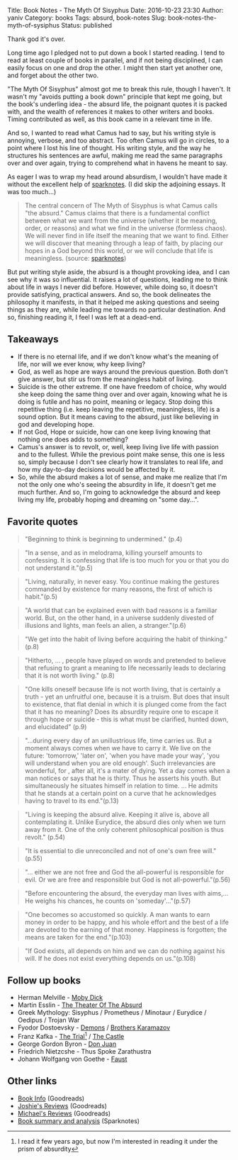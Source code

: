 Title: Book Notes - The Myth Of Sisyphus
Date: 2016-10-23 23:30
Author: yaniv
Category: books
Tags: absurd, book-notes
Slug: book-notes-the-myth-of-sysiphus
Status: published

Thank god it's over.

Long time ago I pledged not to put down a book I started reading. I tend
to read at least couple of books in parallel, and if not being
disciplined, I can easily focus on one and drop the other. I might then
start yet another one, and forget about the other two.

"The Myth Of Sisyphus" almost got me to break this rule, though I
haven't. It wasn't my "avoids putting a book down" principle that kept
me going, but the book's underling idea - the absurd life, the poignant
quotes it is packed with, and the wealth of references it makes to other
writers and books. Timing contributed as well, as this book came in a
relevant time in life.

And so, I wanted to read what Camus had to say, but his writing style is
annoying, verbose, and too abstract. Too often Camus will go in circles,
to a point where I lost his line of thought. His writing style, and the
way he structures his sentences are awful, making me read the same
paragraphs over and over again, trying to comprehend what in havens he
meant to say.

As eager I was to wrap my head around absurdism, I wouldn't have made it
without the excellent help of
[sparknotes](http://www.sparknotes.com/philosophy/sisyphus/context.html).
(I did skip the adjoining essays. It was too much...)

> The central concern of The Myth of Sisyphus is what Camus calls "the
> absurd." Camus claims that there is a fundamental conflict between
> what we want from the universe (whether it be meaning, order, or
> reasons) and what we find in the universe (formless chaos). We will
> never find in life itself the meaning that we want to find. Either we
> will discover that meaning through a leap of faith, by placing our
> hopes in a God beyond this world, or we will conclude that life is
> meaningless. (source:
> [sparknotes](http://www.sparknotes.com/philosophy/sisyphus/context.html))

But put writing style aside, the absurd is a thought provoking idea, and
I can see why it was so influential. It raises a lot of questions,
leading me to think about life in ways I never did before. However,
while doing so, it doesn't provide satisfying, practical answers. And
so, the book delineates the philosophy it manifests, in that it helped
me asking questions and seeing things as they are, while leading me
towards no particular destination. And so, finishing reading it, I feel
I was left at a dead-end.

## Takeaways

-   If there is no eternal life, and if we don't know what's the meaning
    of life, nor will we ever know, why keep living?
-   God, as well as hope are ways around the previous question. Both
    don't give answer, but stir us from the meaningless habit of living.
-   Suicide is the other extreme. If one have freedom of choice, why
    would she keep doing the same thing over and over again, knowing
    what he is doing is futile and has no point, meaning or legacy. Stop
    doing this repetitive thing (i.e. keep leaving the repetitive,
    meaningless, life) is a sound option. But it means caving to the
    absurd, just like believing in god and developing hope.
-   If not God, Hope or suicide, how can one keep living knowing that
    nothing one does adds to something?
-   Camus's answer is to revolt, or, well, keep living live life with
    passion and to the fullest. While the previous point make sense,
    this one is less so, simply because I don't see clearly how it
    translates to real life, and how my day-to-day decisions would be
    affected by it.
-   So, while the absurd makes a lot of sense, and make me realize that
    I'm not the only one who's seeing the absurdity in life, it doesn't
    get me much further. And so, I'm going to acknowledge the absurd and
    keep living my life, probably hoping and dreaming on "some day...".

## Favorite quotes 

> "Beginning to think is beginning to undermined." (p.4)

> "In a sense, and as in melodrama, killing yourself amounts to
> confessing. It is confessing that life is too much for you or that you
> do not understand it."(p.5)

> "Living, naturally, in never easy. You continue making the gestures
> commanded by existence for many reasons, the first of which is
> habit."(p.5)

> "A world that can be explained even with bad reasons is a familiar
> world. But, on the other hand, in a universe suddenly divested of
> illusions and lights, man feels an alien, a stranger."(p.6)

> "We get into the habit of living before acquiring the habit of
> thinking." (p.8)

> "Hitherto, ... , people have played on words and pretended to believe
> that refusing to grant a meaning to life necessarily leads to
> declaring that it is not worth living." (p.8)

> "One kills oneself because life is not worth living, that is certainly
> a truth - yet an unfruitful one, because it is a truism. But does that
> insult to existence, that flat denial in which it is plunged come from
> the fact that it has no meaning? Does its absurdity require one to
> escape it through hope or suicide - this is what must be clarified,
> hunted down, and elucidated" (p.9)

> "...during every day of an unillustrious life, time carries us. But a
> moment always comes when we have to carry it. We live on the future:
> 'tomorrow,' 'later on', 'when you have made your way', 'you will
> understand when you are old enough'. Such irrelevancies are wonderful,
> for , after all, it's a mater of dying. Yet a day comes when a man
> notices or says that he is thirty. Thus he asserts his youth. But
> simultaneously he situates himself in relation to time. ... He admits
> that he stands at a certain point on a curve that he acknowledges
> having to travel to its end."(p.13)

> "Living is keeping the absurd alive. Keeping it alive is, above all
> contemplating it. Unlike Eurydice, the absurd dies only when we turn
> away from it. One of the only coherent philosophical position is thus
> revolt." (p.54)

> "It is essential to die unreconciled and not of one's own free
> will."(p.55)

> "... either we are not free and God the all-powerful is responsible
> for evil. Or we are free and responsible but God is not
> all-powerful."(p.56)

> "Before encountering the absurd, the everyday man lives with aims,...
> He weighs his chances, he counts on 'someday'..."(p.57)

> "One becomes so accustomed so quickly. A man wants to earn money in
> order to be happy, and his whole effort and the best of a life are
> devoted to the earning of that money. Happiness is forgotten; the
> means are taken for the end."(p.103)

> "If God exists, all depends on him and we can do nothing against his
> will. If he does not exist everything depends on us."(p.108)

## Follow up books

-   Herman Melville - [Moby Dick](https://www.goodreads.com/book/show/153747.Moby_Dick_or_The_Whale)
-   Martin Esslin - [The Theater Of The Absurd](https://www.goodreads.com/book/show/359954.The_Theatre_of_the_Absurd)
-   Greek Mythology: Sisyphus / Prometheus / Minotaur / Eurydice / Oedipus / Trojan War
-   Fyodor Dostoevsky - [Demons](https://www.goodreads.com/book/show/5695.Demons?ac=1&from_search=true) / [Brothers Karamazov](https://www.goodreads.com/book/show/4934.The_Brothers_Karamazov)
-   Franz Kafka - [The Trial](https://www.goodreads.com/book/show/17690.The_Trial)[^1] / [The Castle](https://www.goodreads.com/book/show/333538.The_Castle)
-   George Gordon Byron - [Don Juan](https://www.goodreads.com/book/show/78249.Don_Juan?from_search=true)
-   Friedrich Nietzcshe - Thus Spoke Zarathustra
-   Johann Wolfgang von Goethe - [Faust](https://www.goodreads.com/book/show/406373.Faust)



## Other links 

-   [Book Info](https://www.goodreads.com/book/show/11987.The_Myth_of_Sisyphus_and_Other_Essays) (Goodreads)
-   [Joshie's Reviews](https://www.goodreads.com/review/show/1459576487) (Goodreads)
-   [Michael's Reviews](https://www.goodreads.com/review/show/46449348?book_show_action=false&from_review_page=1) (Goodreads)
-   [Book summary and analysis](http://www.sparknotes.com/philosophy/sisyphus/context.html) (Sparknotes)

[^1]: I read it few years ago, but now I'm interested in reading it under the
prism of absurdity